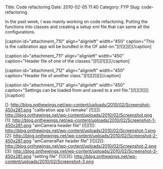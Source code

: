Title: Code refactoring
Date: 2010-02-05 11:40
Category: FYP
Slug: code-refactoring

In the past week, I was mainly working on code refactoring. Putting the
functions into classes and creating a setup xml file that can same all
the configurations.

[caption id="attachment\_710" align="alignleft" width="450"
caption="This is the calibration app will be bundled in the OF
add-on."][![][]][][/caption]

[caption id="attachment\_711" align="alignleft" width="450"
caption="Header file of one of the classes."][![][1]][][/caption]

[caption id="attachment\_712" align="alignleft" width="450"
caption="Header file of another class."][![][2]][][/caption]

[caption id="attachment\_713" align="alignleft" width="450"
caption="Settings can be loaded from and saved to a xml
file."][![][3]][][/caption]

  []: http://blog.onthewings.net/wp-content/uploads/2010/02/Screenshot-450x281.png
    "calibration app UI remake"
  [![][]]: http://blog.onthewings.net/wp-content/uploads/2010/02/Screenshot.png
  [1]: http://blog.onthewings.net/wp-content/uploads/2010/02/Screenshot-1-450x281.png
    "amCamera header file"
  [![][1]]: http://blog.onthewings.net/wp-content/uploads/2010/02/Screenshot-1.png
  [2]: http://blog.onthewings.net/wp-content/uploads/2010/02/Screenshot-2-450x281.png
    "amCameraPair header file"
  [![][2]]: http://blog.onthewings.net/wp-content/uploads/2010/02/Screenshot-2.png
  [3]: http://blog.onthewings.net/wp-content/uploads/2010/02/Screenshot-3-450x281.png
    "setting file"
  [![][3]]: http://blog.onthewings.net/wp-content/uploads/2010/02/Screenshot-3.png
